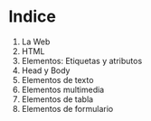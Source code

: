 # Indice

1. La Web
2. HTML
3. Elementos: Etiquetas y atributos
4. Head y Body
5. Elementos de texto
6. Elementos multimedia
7. Elementos de tabla
8. Elementos de formulario
